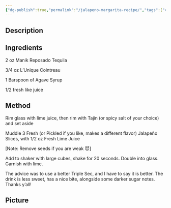 ```yaml
---
{"dg-publish":true,"permalink":"/jalapeno-margarita-recipe/","tags":["cocktail","triple-sec","tequila","Cointreau"]}
---
```


## Description


## Ingredients




2 oz Manik Reposado Tequila

3/4 oz L’Unique Cointreau

1 Barspoon of Agave Syrup

1/2 fresh like juice

## Method

Rim glass with lime juice, then rim with Tajin (or spicy salt of your choice) and set aside

Muddle 3 Fresh (or Pickled if you like, makes a different flavor) Jalapeño Slices, with 1/2 oz Fresh Lime Juice

[Note: Remove seeds if you are weak 😈]


Add to shaker with large cubes, shake for 20 seconds. Double into glass. Garnish with lime.

The advice was to use a better Triple Sec, and I have to say it is better. The drink is less sweet, has a nice bite, alongside some darker sugar notes. Thanks y’all!

## Picture

